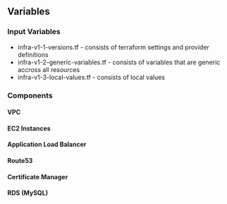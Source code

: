 
## Variables

### Input Variables
* infra-v1-1-versions.tf - consists of terraform settings and provider definitions
* infra-v1-2-generic-variables.tf - consists of variables that are generic accross all resources
* infra-v1-3-local-values.tf - consists of local values

### Components

#### VPC

#### EC2 Instances

#### Application Load Balancer

#### Route53

#### Certificate Manager

#### RDS (MySQL)